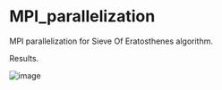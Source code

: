 # MPI_parallelization

MPI parallelization for Sieve Of Eratosthenes algorithm. 

Results. 

![image](https://user-images.githubusercontent.com/69765760/154832779-53925a1e-9f65-4c7c-9d40-b15dcdf172e1.png)
